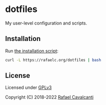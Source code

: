 # dotfiles

My user-level configuration and scripts.

## Installation

Run [the installation script](.config/dotfiles/install):

```sh
curl -L https://rafaelc.org/dotfiles | bash
```

## License

Licensed under [GPLv3](LICENSE)

Copyright (C) 2018-2022 [Rafael Cavalcanti](https://rafaelc.org/dev)

